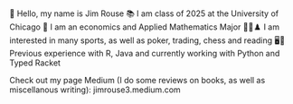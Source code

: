 👋   Hello, my name is Jim Rouse 
📚          I am class of 2025 at the University of Chicago
🔢           I am an economics and Applied Mathematics Major 
🏈🏀♟️           I am interested in many sports, as well as poker, trading, chess and reading 
🖥️🔌                  Previous experience with R, Java and currently working with Python and Typed Racket 


Check out my page Medium (I do some reviews on books, as well as miscellanous writing): jimrouse3.medium.com 

<!---
Jimboswag/Jimboswag is a ✨ special ✨ repository because its `README.md` (this file) appears on your GitHub profile.
You can click the Preview link to take a look at your changes.
--->
